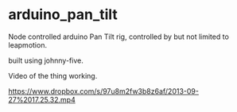 arduino_pan_tilt
================

Node controlled arduino Pan Tilt rig, controlled by but not limited to leapmotion.

built using johnny-five.

Video of the thing working.

https://www.dropbox.com/s/97u8m2fw3b8z6af/2013-09-27%2017.25.32.mp4

